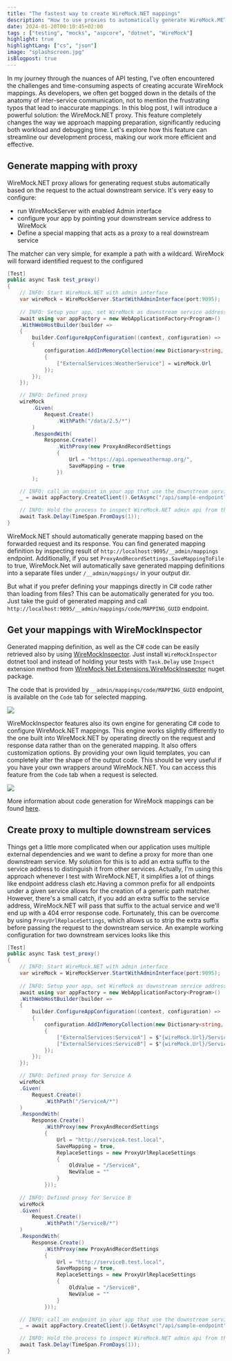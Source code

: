 ```yaml
---
title: "The fastest way to create WireMock.NET mappings"
description: "How to use proxies to automatically generate WireMock.MET stubs"
date: 2024-01-20T00:10:45+02:00
tags : ["testing", "mocks", "aspcore", "dotnet", "WireMock"]
highlight: true
highlightLang: ["cs", "json"]
image: "splashscreen.jpg"
isBlogpost: true
---
```


In my journey through the nuances of API testing, I've often encountered the challenges and time-consuming aspects of creating accurate WireMock mappings. As developers, we often get bogged down in the details of the anatomy of inter-service communication, not to mention the frustrating typos that lead to inaccurate mappings. In this blog post, I will introduce a powerful solution: the WireMock.NET proxy. This feature completely changes the way we approach mapping preparation, significantly reducing both workload and debugging time. Let's explore how this feature can streamline our development process, making our work more efficient and effective.

## Generate mapping with proxy


WireMock.NET proxy allows for generating request stubs automatically based on the request to the actual downstream service. It's very easy to configure:
- run WireMockServer with enabled Admin interface
- configure your app by pointing your downstream service address to WireMock
- Define a special mapping that acts as a proxy to a real downstream service

The matcher can very simple, for example a path with a wildcard. WireMock will forward identified request to the configured 


```cs
[Test]
public async Task test_proxy()
{
    // INFO: Start WireMock.NET with admin interface
    var wireMock = WireMockServer.StartWithAdminInterface(port:9095);
    
    // INFO: Setup your app, set WireMock as downstream service address
    await using var appFactory = new WebApplicationFactory<Program>()
    .WithWebHostBuilder(builder =>
    {
        builder.ConfigureAppConfiguration((context, configuration) =>
        {
            configuration.AddInMemoryCollection(new Dictionary<string, string?>
            {
                ["ExternalServices:WeatherService"] = wireMock.Url
            });
        });
    });

    // INFO: Defined proxy
    wireMock
        .Given(
            Request.Create()
                .WithPath("/data/2.5/*")
        )
        .RespondWith(
            Response.Create()
                .WithProxy(new ProxyAndRecordSettings
                {
                    Url = "https://api.openweathermap.org/",
                    SaveMapping = true
                })
        );

    // INFO: call an endpoint in your app that use the downstream service
    _ = await appFactory.CreateClient().GetAsync("/api/sample-endpoint");

    // INFO: Hold the process to inspect WireMock.NET admin api from the browser or WireMockInspector
    await Task.Delay(TimeSpan.FromDays(1));
}
```

WireMock.NET should automatically generate mapping based on the forwarded request and its response. You can find generated mapping definition by inspecting result of `http://localhost:9095/__admin/mappings` endpoint. Additionally, if you set `ProxyAndRecordSettings.SaveMappingToFile` to true, WireMock.Net will automatically save generated mapping definitions into a separate files under `/__admin/mappings/` in your output dir. 

But what if you prefer defining your mappings directly in C# code rather than loading from files? This can be automatically generated for you too. Just take the guid of generated mapping and call `http://localhost:9095/__admin/mappings/code/MAPPING_GUID` endpoint.

## Get your mappings with WireMockInspector

Generated mapping definition, as well as the C# code can be easily retrieved also by using [WireMockInspector](https://github.com/WireMock-Net/WireMockInspector). Just install `WireMockInspector` dotnet tool and instead of holding your tests with `Task.Delay` use `Inspect` extension method from [WireMock.Net.Extensions.WireMockInspector](https://www.nuget.org/packages/WireMock.Net.Extensions.WireMockInspector) nuget package.

The code that is provided by `__admin/mappings/code/MAPPING_GUID` endpoint, is available on the `Code` tab for selected mapping.

![](wiremockinspector_generated_mapping.png)

WireMockInspector features also its own engine for generating C# code to configure WireMock.NET mappings. This engine works slightly differently to the one built into WireMock.NET by operating directly on the request and response data rather than on the generated mapping. It also offers customization options. By providing your own liquid templates, you can completely alter the shape of the output code. This should be very useful if you have your own wrappers around WireMock.NET. You can access this feature from the `Code` tab when a request is selected.

![](generate_from_request.png)

More information about code generation for WireMock mappings can be found [here](https://github.com/WireMock-Net/WireMockInspector?tab=readme-ov-file#code-generator).

## Create proxy to multiple downstream services

Things get a little more complicated when our application uses multiple external dependencies and we want to define a proxy for more than one downstream service. My solution for this is to add an extra suffix to the service address to distinguish it from other services. Actually, I'm using this approach whenever I test with WireMock.NET, it simplifies a lot of things like endpoint address clash etc.Having a common prefix for all endpoints under a given service allows for the creation of a generic path matcher. However, there's a small catch, if you add an extra suffix to the service address, WireMock.NET will pass that suffix to the actual service and we'll end up with a 404 error response code. Fortunately, this can be overcome by using `ProxyUrlReplaceSettings`, which allows us to strip the extra suffix before passing the request to the downstream service. An example working configuration for two downstream services looks like this

```cs
[Test]
public async Task test_proxy()
{
    // INFO: Start WireMock.NET with admin interface
    var wireMock = WireMockServer.StartWithAdminInterface(port:9095);
    
    // INFO: Setup your app, set WireMock as downstream service address
    await using var appFactory = new WebApplicationFactory<Program>()
    .WithWebHostBuilder(builder =>
    {
        builder.ConfigureAppConfiguration((context, configuration) =>
        {
            configuration.AddInMemoryCollection(new Dictionary<string, string?>
            {
                ["ExternalServices:ServiceA"] = $"{wireMock.Url}/ServiceA",
                ["ExternalServices:ServiceB"] = $"{wireMock.Url}/ServiceB",
            });
        });
    });

    // INFO: Defined proxy for Service A
    wireMock
    .Given(
        Request.Create()
            .WithPath("/ServiceA/*")
    )
    .RespondWith(
        Response.Create()
            .WithProxy(new ProxyAndRecordSettings
            {
                Url = "http://serviceA.test.local",
                SaveMapping = true,
                ReplaceSettings = new ProxyUrlReplaceSettings
                {
                    OldValue = "/ServiceA",
                    NewValue = ""
                }
            }));
    
    // INFO: Defined proxy for Service B
    wireMock
    .Given(
        Request.Create()
            .WithPath("/ServiceB/*")
    )
    .RespondWith(
        Response.Create()
            .WithProxy(new ProxyAndRecordSettings
            {
                Url = "http://serviceB.test.local",
                SaveMapping = true,
                ReplaceSettings = new ProxyUrlReplaceSettings
                {
                    OldValue = "/ServiceB",
                    NewValue = ""
                }
            }));

    // INFO: call an endpoint in your app that use the downstream service
    _ = await appFactory.CreateClient().GetAsync("/api/sample-endpoint");

    // INFO: Hold the process to inspect WireMock.NET admin api from the browser or WireMockInspector
    await Task.Delay(TimeSpan.FromDays(1));
}
```
